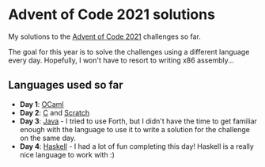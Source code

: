 # Advent of Code 2021 solutions

My solutions to the [Advent of Code 2021](https://adventofcode.com/2021) challenges so far.

The goal for this year is to solve the challenges using a different language every day. Hopefully, I won't have to resort to writing x86 assembly...

## Languages used so far

- **Day 1**: [OCaml](https://github.com/Gadiguibou/advent-of-code-2021/tree/main/day_01)
- **Day 2**: [C](https://github.com/Gadiguibou/advent-of-code-2021/tree/main/day_02) and [Scratch](https://github.com/Gadiguibou/advent-of-code-2021/tree/main/day_02_scratch)
- **Day 3**: [Java](https://github.com/Gadiguibou/advent-of-code-2021/tree/main/day_03) - I tried to use Forth, but I didn't have the time to get familiar enough with the language to use it to write a solution for the challenge on the same day.
- **Day 4**: [Haskell](https://github.com/Gadiguibou/advent-of-code-2021/tree/main/day_04) - I had a lot of fun completing this day! Haskell is a really nice language to work with :)
